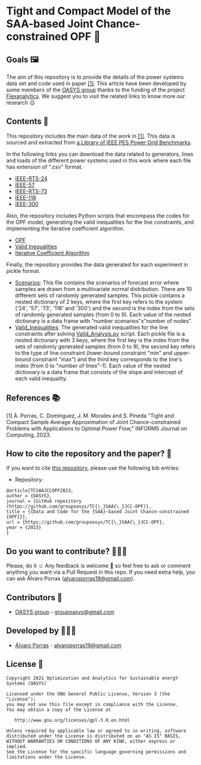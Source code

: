 # Tight and Compact Model of the SAA-based Joint Chance-constrained OPF 🚀

## Goals 🖼️

The aim of this repository is to provide the details of the power systems data set and code used in paper [[1]](https://arxiv.org/abs/2205.03370). This article have been developed by some members of the [OASYS group](https://sites.google.com/view/groupoasys/home) thanks to the funding of the project [Flexanalytics](https://groupoasysflexanalytics.readthedocs.io/en/latest/). We suggest you to visit the related links to know more our research 😉

## Contents 🌌

This repository includes the main data of the work in [[1]](https://arxiv.org/abs/2205.03370). This data is sourced and extracted from [a Library of IEEE PES Power Grid Benchmarks](https://github.com/power-grid-lib/pglib-opf).

In the following links you can download the data related to generators, lines and loads of the different power systems used in this work where each file has extension of ".csv" format.
  * [IEEE-RTS-24](https://github.com/groupoasys/TC_SAA_JCC-OPF/tree/main/Data/IEEE-RTS-24)
  * [IEEE-57](https://github.com/groupoasys/TC_SAA_JCC-OPF/tree/main/Data/IEEE-57)
  * [IEEE-RTS-73](https://github.com/groupoasys/TC_SAA_JCC-OPF/tree/main/Data/IEEE-RTS-73)
  * [IEEE-118](https://github.com/groupoasys/TC_SAA_JCC-OPF/tree/main/Data/IEEE-118)
  * [IEEE-300](https://github.com/groupoasys/TC_SAA_JCC-OPF/tree/main/Data/IEEE-300)

Also, the repository includes Python scripts that encompass the codes for the OPF model, generating the valid inequalities for the line constraints, and implementing the iterative coefficient algorithm.
  * [OPF](https://github.com/groupoasys/TC_SAA_JCC-OPF/blob/main/MIP_JCC-OPF.py)
  * [Valid Inequalities](https://github.com/groupoasys/TC_SAA_JCC-OPF/blob/main/Valid_Analysis.py)
  * [Iterative Coefficient Algorithm](https://github.com/groupoasys/TC_SAA_JCC-OPF/blob/main/tightening_screening.py)

Finally, the repository provides the data generated for each experiment in pickle format.
  * [Scenarios](https://drive.google.com/file/d/1mFTjQylx8EBrowXj5fln4pUGClRaJp-C/view?usp=sharing): This file contains the scenarios of forecast error where samples are drawn from a multivariate normal distribution. There are 10 different sets of randomly generated samples. This pickle contains a nested dictionary of 2 keys, where the first key refers to the system ('24', '57', '73', '118' and '300') and the second is the index from the sets of randomly generated samples (from 0 to 9). Each value of the nested dictionary is a data frame with "number scenarios"x"number of nodes".
  * [Valid_Inequalities](https://github.com/groupoasys/TC_SAA_JCC-OPF/tree/main/Data/Valid_Inequalities): The generated valid inequalities for the line constraints after solving [Valid_Analysis.py](https://github.com/groupoasys/TC_SAA_JCC-OPF/blob/main/Valid_Analysis.py) script. Each pickle file is a nested dictionary with 3 keys, where the first key is the index from the sets of randomly generated samples (from 0 to 9), the second key refers to the type of line constraint (lower-bound constraint "min" and upper-bound constraint "max") and the third key corresponds to the line's index (from 0 to "number of lines"-1). Each value of the nested dictionary is a data frame that consists of the slope and intercept of each valid inequality.

## References 📚
[1] Á. Porras, C. Domínguez, J. M. Morales and S. Pineda "Tight and Compact Sample Average Approximation of Joint Chance-constrained Problems with Applications to Optimal Power Flow," INFORMS Journal on Computing, 2023.

## How to cite the repository and the paper? 📝

If you want to cite [this repository](https://github.com/groupoasys/TC_SAA_JCC-OPF), please use the following bib entries:


* Repository:
```
@article{TCSAAJCCOPF2023,
author = {OASYS},
journal = {GitHub repository (https://github.com/groupoasys/TC{\_}SAA{\_}JCC-OPF)},
title = {{Data and Code for the {SAA}-based Joint Chance-constrained {OPF}}},
url = {https://github.com/groupoasys/TC{\_}SAA{\_}JCC-OPF},
year = {2023}
}
```

## Do you want to contribute? 👨🏾‍🔬
 
 Please, do it ☺ Any feedback is welcome 🤩 so feel free to ask or comment anything you want via a Pull Request in this repo.
 If you need extra help, you can ask Álvaro Porras (alvaroporras19@gmail.com).

 ## Contributors 👑
 
 * [OASYS group](http://oasys.uma.es) -  groupoasys@gmail.com
 
 ## Developed by 👨🏾‍💻
 * [Álvaro Porras](https://www.researchgate.net/profile/Alvaro-Porras-Cabrera) - alvaroporras19@gmail.com

 ## License 📝
 
    Copyright 2021 Optimization and Analytics for Sustainable energY Systems (OASYS)

    Licensed under the GNU General Public License, Version 3 (the "License");
    you may not use this file except in compliance with the License.
    You may obtain a copy of the License at

       http://www.gnu.org/licenses/gpl-3.0.en.html

    Unless required by applicable law or agreed to in writing, software
    distributed under the License is distributed on an "AS IS" BASIS,
    WITHOUT WARRANTIES OR CONDITIONS OF ANY KIND, either express or implied.
    See the License for the specific language governing permissions and
    limitations under the License.
